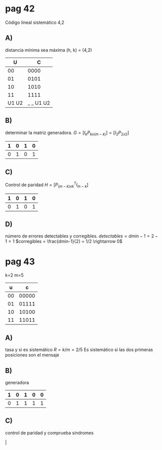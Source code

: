# pag 42
Código lineal sistemático 4,2
##  A)
distancia mínima sea máxima
(h, k) = (4,2)

| U     | C         |
| ----- | --------- |
| 00    | 0000      |
| 01    | 0101      |
| 10    | 1010      |
| 11    | 1111      | 
| U1 U2 | _ _ U1 U2 |

## B)
determinar la matriz generadora.
$G=[I_k P_{kx(m-k)}]=[I_2 P_{2x2}]$

| 1   | 0   | 1   | 0   | 
| --- | --- | --- | --- |
| 0   | 1   | 0   | 1   |

## C)
Control de paridad
$H=[P_{(m-k)xk}^T I_{m-k}]$

| 1   | 0   | 1   | 0   |
| --- | --- | --- | --- |
| 0   | 1   | 0   | 1   | 

## D)
número de errores detectables y corregibles.
$detectables = dmin-1=2-1=1$
$corregibles = \frac{dmin-1}{2} = 1/2 \rightarrow 0$

# pag 43
k=2 m=5

| u   | c     |
| --- | ----- |
| 00  | 00000 |
| 01  | 01111 |
| 10  | 10100 |
| 11  | 11011 | 

## A)
tasa y si es sistemático
$R=k/m = 2/5$
Es sistemático si las dos primeras posiciones son el mensaje
## B)
generadora

| 1   | 0   | 1   | 0   | 0   |
| --- | --- | --- | --- | --- |
| 0   | 1   | 1   | 1   | 1   | 

## C)
control de paridad y comprueba sindromes

|